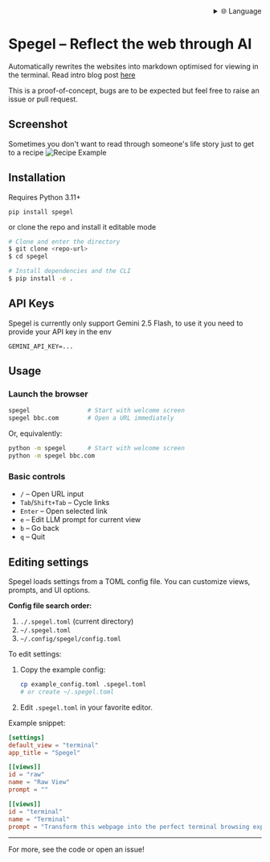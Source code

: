 
<div align="right">
  <details>
    <summary >🌐 Language</summary>
    <div>
      <div align="right">
        <p><a href="https://openaitx.github.io/view.html?user=simedw&project=spegel&lang=en">English</a></p>
        <p><a href="https://openaitx.github.io/view.html?user=simedw&project=spegel&lang=zh-CN">简体中文</a></p>
        <p><a href="https://openaitx.github.io/view.html?user=simedw&project=spegel&lang=zh-TW">繁體中文</a></p>
        <p><a href="https://openaitx.github.io/view.html?user=simedw&project=spegel&lang=ja">日本語</a></p>
        <p><a href="https://openaitx.github.io/view.html?user=simedw&project=spegel&lang=ko">한국어</a></p>
        <p><a href="https://openaitx.github.io/view.html?user=simedw&project=spegel&lang=hi">हिन्दी</a></p>
        <p><a href="https://openaitx.github.io/view.html?user=simedw&project=spegel&lang=th">ไทย</a></p>
        <p><a href="https://openaitx.github.io/view.html?user=simedw&project=spegel&lang=fr">Français</a></p>
        <p><a href="https://openaitx.github.io/view.html?user=simedw&project=spegel&lang=de">Deutsch</a></p>
        <p><a href="https://openaitx.github.io/view.html?user=simedw&project=spegel&lang=es">Español</a></p>
        <p><a href="https://openaitx.github.io/view.html?user=simedw&project=spegel&lang=it">Itapano</a></p>
        <p><a href="https://openaitx.github.io/view.html?user=simedw&project=spegel&lang=ru">Русский</a></p>
        <p><a href="https://openaitx.github.io/view.html?user=simedw&project=spegel&lang=pt">Português</a></p>
        <p><a href="https://openaitx.github.io/view.html?user=simedw&project=spegel&lang=nl">Nederlands</a></p>
        <p><a href="https://openaitx.github.io/view.html?user=simedw&project=spegel&lang=pl">Polski</a></p>
        <p><a href="https://openaitx.github.io/view.html?user=simedw&project=spegel&lang=ar">العربية</a></p>
        <p><a href="https://openaitx.github.io/view.html?user=simedw&project=spegel&lang=fa">فارسی</a></p>
        <p><a href="https://openaitx.github.io/view.html?user=simedw&project=spegel&lang=tr">Türkçe</a></p>
        <p><a href="https://openaitx.github.io/view.html?user=simedw&project=spegel&lang=vi">Tiếng Việt</a></p>
        <p><a href="https://openaitx.github.io/view.html?user=simedw&project=spegel&lang=id">Bahasa Indonesia</a></p>
      </div>
    </div>
  </details>
</div>

# Spegel – Reflect the web through AI

Automatically rewrites the websites into markdown optimised for viewing in the terminal.
Read intro blog post [here](https://simedw.com/2025/06/23/introducing-spegel/)

This is a proof-of-concept, bugs are to be expected but feel free to raise an issue or pull request.

##  Screenshot
Sometimes you don't want to read through someone's life story just to get to a recipe
![Recipe Example](https://simedw.com/2025/06/23/introducing-spegel/images/recipe_example.png)


## Installation

Requires Python 3.11+

```
pip install spegel
```
or clone the repo and install it editable mode

```bash
# Clone and enter the directory
$ git clone <repo-url>
$ cd spegel

# Install dependencies and the CLI
$ pip install -e .
```

## API Keys
Spegel is currently only support Gemini 2.5 Flash, to use it you need to provide your API key in the env

```
GEMINI_API_KEY=...
```


## Usage

### Launch the browser

```bash
spegel                # Start with welcome screen
spegel bbc.com        # Open a URL immediately
```

Or, equivalently:

```bash
python -m spegel      # Start with welcome screen
python -m spegel bbc.com
```

### Basic controls
- `/`         – Open URL input
- `Tab`/`Shift+Tab` – Cycle links
- `Enter`     – Open selected link
- `e`         – Edit LLM prompt for current view
- `b`         – Go back
- `q`         – Quit

## Editing settings

Spegel loads settings from a TOML config file. You can customize views, prompts, and UI options.

**Config file search order:**
1. `./.spegel.toml` (current directory)
2. `~/.spegel.toml`
3. `~/.config/spegel/config.toml`

To edit settings:
1. Copy the example config:
   ```bash
   cp example_config.toml .spegel.toml
   # or create ~/.spegel.toml
   ```
2. Edit `.spegel.toml` in your favorite editor.

Example snippet:
```toml
[settings]
default_view = "terminal"
app_title = "Spegel"

[[views]]
id = "raw"
name = "Raw View"
prompt = ""

[[views]]
id = "terminal"
name = "Terminal"
prompt = "Transform this webpage into the perfect terminal browsing experience! ..."
```

---

For more, see the code or open an issue!
